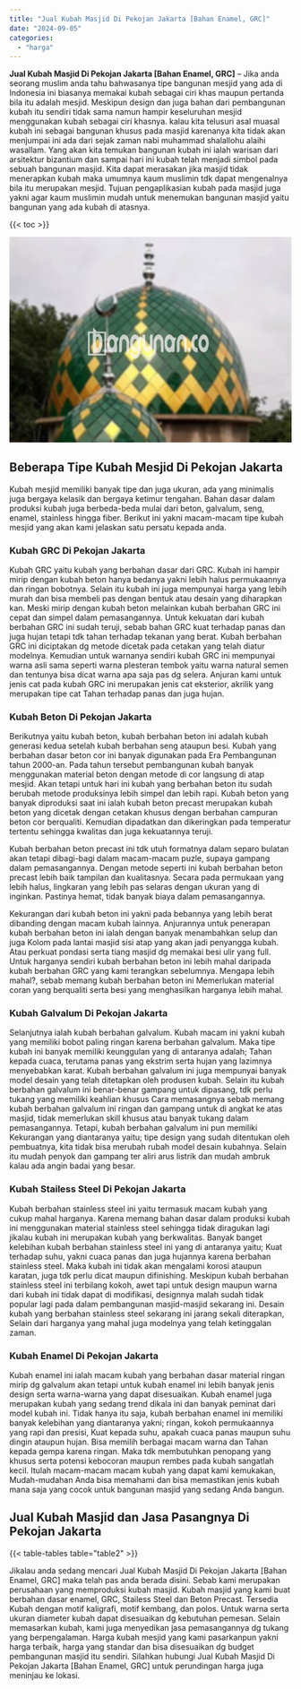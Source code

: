 ```yaml
---
title: "Jual Kubah Masjid Di Pekojan Jakarta [Bahan Enamel, GRC]"
date: "2024-09-05"
categories: 
  - "harga"
---
```


**Jual Kubah Masjid Di Pekojan Jakarta \[Bahan Enamel, GRC\]** – Jika anda seorang muslim anda tahu bahwasanya tipe bangunan mesjid yang ada di Indonesia ini biasanya memakai kubah sebagai ciri khas maupun pertanda bila itu adalah mesjid. Meskipun design dan juga bahan dari pembangunan kubah itu sendiri tidak sama namun hampir keseluruhan mesjid menggunakan kubah sebagai ciri khasnya. kalau kita telusuri asal muasal kubah ini sebagai bangunan khusus pada masjid karenanya kita tidak akan menjumpai ini ada dari sejak zaman nabi muhammad shalallohu alaihi wasallam. Yang akan kita temukan bangunan kubah ini ialah warisan dari arsitektur bizantium dan sampai hari ini kubah telah menjadi simbol pada sebuah bangunan masjid. Kita dapat merasakan jika masjid tidak menerapkan kubah maka umumnya kaum muslimin tdk dapat mengenalnya bila itu merupakan mesjid. Tujuan pengaplikasian kubah pada masjid juga yakni agar kaum muslimin mudah untuk menemukan bangunan masjid yaitu bangunan yang ada kubah di atasnya.

{{< toc >}}

![Jual Kubah Masjid Di Pekojan Jakarta [Bahan Enamel, GRC]](/images/jual-kubah-masjid-11.png)

## Beberapa Tipe Kubah Mesjid Di Pekojan Jakarta

Kubah mesjid memiliki banyak tipe dan juga ukuran, ada yang minimalis juga bergaya kelasik dan bergaya ketimur tengahan. Bahan dasar dalam produksi kubah juga berbeda-beda mulai dari beton, galvalum, seng, enamel, stainless hingga fiber. Berikut ini yakni macam-macam tipe kubah mesjid yang akan kami jelaskan satu persatu kepada anda.

### Kubah GRC Di Pekojan Jakarta

Kubah GRC yaitu kubah yang berbahan dasar dari GRC. Kubah ini hampir mirip dengan kubah beton hanya bedanya yakni lebih halus permukaannya dan ringan bobotnya. Selain itu kubah ini juga mempunyai harga yang lebih murah dan bisa membeli pas dengan bentuk atau desain yang diharapkan kan. Meski mirip dengan kubah beton melainkan kubah berbahan GRC ini cepat dan simpel dalam pemasangannya. Untuk kekuatan dari kubah berbahan GRC ini sudah teruji, sebab bahan GRC kuat terhadap panas dan juga hujan tetapi tdk tahan terhadap tekanan yang berat. Kubah berbahan GRC ini diciptakan dg metode dicetak pada cetakan yang telah diatur modelnya. Kemudian untuk warnanya sendiri kubah GRC ini mempunyai warna asli sama seperti warna plesteran tembok yaitu warna natural semen dan tentunya bisa dicat warna apa saja pas dg selera. Anjuran kami untuk jenis cat pada kubah GRC ini merupakan jenis cat eksterior, akrilik yang merupakan tipe cat Tahan terhadap panas dan juga hujan.

### Kubah Beton Di Pekojan Jakarta

Berikutnya yaitu kubah beton, kubah berbahan beton ini adalah kubah generasi kedua setelah kubah berbahan seng ataupun besi. Kubah yang berbahan dasar beton cor ini banyak digunakan pada Era Pembangunan tahun 2000-an. Pada tahun tersebut pembangunan kubah banyak menggunakan material beton dengan metode di cor langsung di atap mesjid. Akan tetapi untuk hari ini kubah yang berbahan beton itu sudah berubah metode produksinya lebih simpel dan lebih rapi. Kubah beton yang banyak diproduksi saat ini ialah kubah beton precast merupakan kubah beton yang dicetak dengan cetakan khusus dengan berbahan campuran beton cor berqualiti. Kemudian dipadatkan dan dikeringkan pada temperatur tertentu sehingga kwalitas dan juga kekuatannya teruji.

Kubah berbahan beton precast ini tdk utuh formatnya dalam separo bulatan akan tetapi dibagi-bagi dalam macam-macam puzle, supaya gampang dalam pemasangannya. Dengan metode seperti ini kubah berbahan beton precast lebih baik tampilan dan kualitasnya. Secara pada permukaan yang lebih halus, lingkaran yang lebih pas selaras dengan ukuran yang di inginkan. Pastinya hemat, tidak banyak biaya dalam pemasangannya.

Kekurangan dari kubah beton ini yakni pada bebannya yang lebih berat dibanding dengan macam kubah lainnya. Anjurannya untuk penerapan kubah berbahan beton ini ialah dengan banyak menambahkan selup dan juga Kolom pada lantai masjid sisi atap yang akan jadi penyangga kubah. Atau perkuat pondasi serta tiang masjid dg memakai besi ulir yang full. Untuk harganya sendiri kubah berbahan beton ini lebih mahal daripada kubah berbahan GRC yang kami terangkan sebelumnya. Mengapa lebih mahal?, sebab memang kubah berbahan beton ini Memerlukan material coran yang berqualiti serta besi yang menghasilkan harganya lebih mahal.

### Kubah Galvalum Di Pekojan Jakarta

Selanjutnya ialah kubah berbahan galvalum. Kubah macam ini yakni kubah yang memiliki bobot paling ringan karena berbahan galvalum. Maka tipe kubah ini banyak memiliki keunggulan yang di antaranya adalah; Tahan kepada cuaca, terutama panas yang ekstrim serta hujan yang lazimnya menyebabkan karat. Kubah berbahan galvalum ini juga mempunyai banyak model desain yang telah ditetapkan oleh produsen kubah. Selain itu kubah berbahan galvalum ini benar-benar gampang untuk dipasang, tdk perlu tukang yang memiliki keahlian khusus Cara memasangnya sebab memang kubah berbahan galvalum ini ringan dan gampang untuk di angkat ke atas masjid, tidak memerlukan skill khusus atau banyak tukang dalam pemasangannya. Tetapi, kubah berbahan galvalum ini pun memiliki Kekurangan yang diantaranya yaitu; tipe design yang sudah ditentukan oleh pembuatnya, kita tidak bisa merubah rubah model desain kubahnya. Selain itu mudah penyok dan gampang ter aliri arus listrik dan mudah ambruk kalau ada angin badai yang besar.

### Kubah Stailess Steel Di Pekojan Jakarta

Kubah berbahan stainless steel ini yaitu termasuk macam kubah yang cukup mahal harganya. Karena memang bahan dasar dalam produksi kubah ini menggunakan material stainless steel sehingga tidak diragukan lagi jikalau kubah ini merupakan kubah yang berkwalitas. Banyak banget kelebihan kubah berbahan stainless steel ini yang di antaranya yaitu; Kuat terhadap suhu, yakni cuaca panas dan juga hujannya karena berbahan stainless steel. Maka kubah ini tidak akan mengalami korosi ataupun karatan, juga tdk perlu dicat maupun difinishing. Meskipun kubah berbahan stainless steel ini terbilang kokoh, awet tapi untuk design maupun warna dari kubah ini tidak dapat di modifikasi, designnya malah sudah tidak popular lagi pada dalam pembangunan masjid-masjid sekarang ini. Desain kubah yang berbahan stainless steel sekarang ini jarang sekali diterapkan, Selain dari harganya yang mahal juga modelnya yang telah ketinggalan zaman.

### Kubah Enamel Di Pekojan Jakarta

Kubah enamel ini ialah macam kubah yang berbahan dasar material ringan mirip dg galvalum akan tetapi untuk kubah enamel ini lebih banyak jenis design serta warna-warna yang dapat disesuaikan. Kubah enamel juga merupakan kubah yang sedang trend dikala ini dan banyak peminat dari model kubah ini. Tidak hanya itu saja, kubah berbahan enamel ini memiliki banyak kelebihan yang diantaranya yakni; ringan, kokoh permukaannya yang rapi dan presisi, Kuat kepada suhu, apakah cuaca panas maupun suhu dingin ataupun hujan. Bisa memilih berbagai macam warna dan Tahan kepada gempa karena ringan. Maka tdk membutuhkan penopang yang khusus serta potensi kebocoran maupun rembes pada kubah sangatlah kecil. Itulah macam-macam macam kubah yang dapat kami kemukakan, Mudah-mudahan Anda bisa memahami dan bisa memastikan jenis kubah mana saja yang cocok untuk bangunan masjid yang sedang Anda bangun.

## Jual Kubah Masjid dan Jasa Pasangnya Di Pekojan Jakarta

{{< table-tables table="table2" >}}

Jikalau anda sedang mencari Jual Kubah Masjid Di Pekojan Jakarta \[Bahan Enamel, GRC\] maka telah pas anda berada disini. Sebab kami merupakan perusahaan yang memproduksi kubah masjid. Kubah masjid yang kami buat berbahan dasar enamel, GRC, Stailess Steel dan Beton Precast. Tersedia Kubah dengan motif kaligrafi, motif kembang, dan polos. Untuk warna serta ukuran diameter kubah dapat disesuaikan dg kebutuhan pemesan. Selain memasarkan kubah, kami juga menyedikan jasa pemasangannya dg tukang yang berpengalaman. Harga kubah mesjid yang kami pasarkanpun yakni harga terbaik, harga yang standar dan bisa disesuaikan dg budget pembangunan masjid itu sendiri. Silahkan hubungi Jual Kubah Masjid Di Pekojan Jakarta \[Bahan Enamel, GRC\] untuk perundingan harga juga meninjau ke lokasi.
